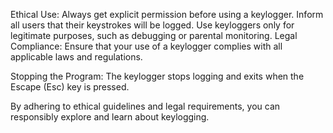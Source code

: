 Ethical Use:
Always get explicit permission before using a keylogger.
Inform all users that their keystrokes will be logged.
Use keyloggers only for legitimate purposes, such as debugging or parental monitoring.
Legal Compliance:
Ensure that your use of a keylogger complies with all applicable laws and regulations.


Stopping the Program:
The keylogger stops logging and exits when the Escape (Esc) key is pressed.

By adhering to ethical guidelines and legal requirements, you can responsibly explore and learn about keylogging.
